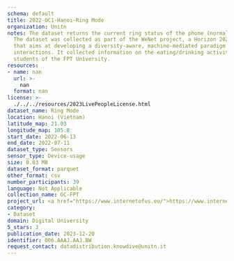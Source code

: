 ```yaml
---
schema: default
title: 2022-OC1-Hanoi-Ring Mode
organization: Unitn
notes: The dataset returns the current ring status of the phone (normal/silent/vibrate).
  The dataset was collected as part of the WeNet project, a Horizon 2020 funded project
  that aims at developing a diversity-aware, machine-mediated paradigm for social
  interactions. It collected information on the eating/drinking activities of the
  students of the FPT University.
resources:
- name: nan
  url: >-
    nan
  format: nan
license: >-
  ./../../resources/2023LivePeopleLicense.html
dataset_name: Ring Mode
location: Hanoi (Vietnam)
latitude_map: 21.03
longitude_map: 105.8
start_date: 2022-06-13
end_date: 2022-07-11
dataset_type: Sensors
sensor_type: Device-usage
size: 0.03 MB
dataset_format: parquet
other_format: csv
number_participants: 39
language: Not Applicable
collection_name: OC-FPT
project_url: <a href="https://www.internetofus.eu/">https://www.internetofus.eu/</a>
category:
- Dataset
domain: Digital University
5_stars: 3
publication_date: 2023-12-20
identifier: 006.AAAJ.AAJ.BW
request_contact: datadistribution.knowdive@unitn.it
---
```

